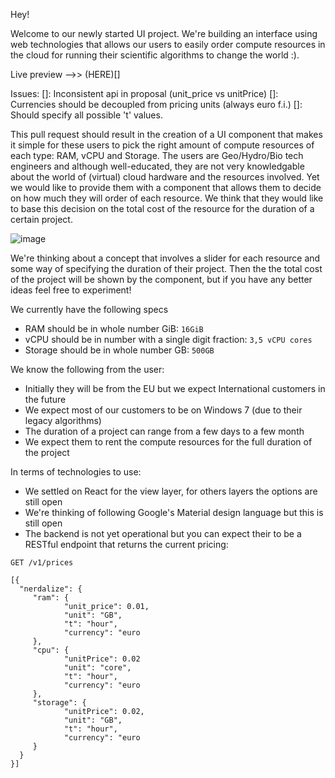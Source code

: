 Hey!

Welcome to our  newly started UI project. We're building an interface using web technologies that allows our users to easily order compute resources in the cloud for running their scientific algorithms to change the world :).


Live preview -->> (HERE)[]

Issues:
  []: Inconsistent api in proposal (unit_price vs unitPrice)
  []: Currencies should be decoupled from pricing units (always euro f.i.)
  []: Should specify all possible 't' values.


This pull request should result in the creation of a UI component that makes it simple for these users to pick the right amount of compute resources of each type: RAM, vCPU and Storage. The users are Geo/Hydro/Bio tech engineers and although well-educated, they are not very knowledgable about the world of (virtual) cloud hardware and the resources involved. Yet we would like to provide them with a component that allows them to decide on how much they will order of each resource. We think that they would like to base this decision on the total cost of the resource for the duration of a certain project.

![image](https://cloud.githubusercontent.com/assets/184876/19804140/ce037414-9d0c-11e6-8235-112a38dabf2b.png)

We're thinking about a concept that involves a slider for each resource and some way of specifying the duration of their project. Then the the total cost of the project will be shown by the component, but if you have any better ideas feel free to experiment!

We currently have the following specs
- RAM should be in whole number GiB: `16GiB`
- vCPU should be in number with a single digit fraction: `3,5 vCPU cores`
- Storage should be in whole number GB: `500GB`

We know the following from the user:
- Initially they will be from the EU but we expect International customers in the future
- We expect most of our customers to be on Windows 7 (due to their legacy algorithms)
- The duration of a project can range from a few days to a few month
- We expect them to rent the compute resources for the full duration of the project

In terms of technologies to use:
- We settled on React for the view layer, for others layers the options are still open
- We're thinking of following Google's Material design language but this is still open
- The backend is not yet operational but you can expect their to be a RESTful endpoint that returns the current pricing:

```
GET /v1/prices

[{
  "nerdalize": {
     "ram": {
            "unit_price": 0.01,
            "unit": "GB",
            "t": "hour",
            "currency": "euro
     },
     "cpu": {
            "unitPrice": 0.02
            "unit": "core",
            "t": "hour",
            "currency": "euro
     },
     "storage": {
            "unitPrice": 0.02,
            "unit": "GB",
            "t": "hour",
            "currency": "euro
     }
  }
}]
```
